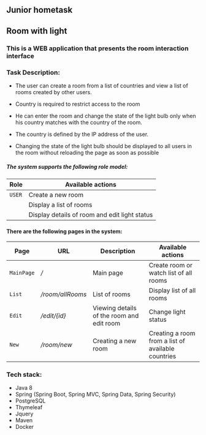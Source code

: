 ## Junior hometask

## Room with light

### This is a WEB application that presents the room interaction interface


### Task Description: 
- The user can create a room from a list of countries and view a list of rooms created by other users.

- Country is required to restrict access to the room

- He can enter the room and change the state of the light bulb only when his country matches with the country of the room.

- The country is defined by the IP address of the user. 

- Changing the state of the light bulb should be displayed to all users in the room without reloading the page as soon as possible

##### The system supports the following role model:

| Role     | Available actions                  
| -------- |---------------------------       
| `USER`   | Create a new room            
|          | Display a list of rooms
|          | Display details of room and edit light status

#### There are the following pages in the system:

| Page               | URL               | Description                                  | Available actions                   
| --------------     |------------------ | -----------------------------------------    | ---------------------------------------------------    
| `MainPage`         | */*               | Main page                                    | Create room or watch list of all rooms
| `List`             | */room/allRooms*  | List of rooms                                | Display list of all rooms
| `Edit`             | */edit/{id}*      | Viewing details of the room and edit room    | Change light status
| `New`              | */room/new*       | Creating a new room                          | Creating a room from a list of available countries

### Tech stack:
- Java 8
- Spring (Spring Boot, Spring MVC, Spring Data, Spring Security)
- PostgreSQL 
- Thymeleaf
- Jquery
- Maven
- Docker

